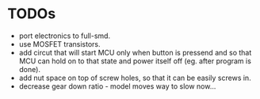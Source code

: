 # TODOs
* port electronics to full-smd.
* use MOSFET transistors.
* add circut that will start MCU only when button is pressend and so that MCU can hold on to that state and power itself off (eg. after program is done).
* add nut space on top of screw holes, so that it can be easily screws in.
* decrease gear down ratio - model moves way to slow now...
